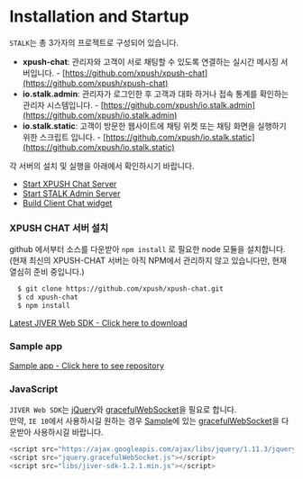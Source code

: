 Installation and Startup
======================
`STALK`는 총 3가자의 프로젝트로 구성되어 있습니다.
 * **xpush-chat**: 관리자와 고객이 서로 채팅할 수 있도록 연결하는 실시간 메시징 서버입니다. - [https://github.com/xpush/xpush-chat](https://github.com/xpush/xpush-chat)
 * **io.stalk.admin**: 관리자가 로그인한 후 고객과 대화 하거나 접속 통계를 확인하는 관리자 시스템입니다. - [https://github.com/xpush/io.stalk.admin](https://github.com/xpush/io.stalk.admin)
 * **io.stalk.static**: 고객이 방문한 웹사이트에 채팅 위켓 또는 채팅 화면을 실행하기 위한 스크립트 입니다. - [https://github.com/xpush/io.stalk.static](https://github.com/xpush/io.stalk.static)

각 서버의 설치 및 실행을 아래에서 확인하시기 바랍니다.
 * [Start XPUSH Chat Server](install_xpush_chat.md)
 * [Start STALK Admin Server](install_stalk_admin.md)
 * [Build Client Chat widget](install_stalk_static.md)

### XPUSH CHAT 서버 설치
github 에서부터 소스를 다운받아 `npm install` 로 필요한 node 모듈을 설치합니다. (현재 최신의 XPUSH-CHAT 서버는 아직 NPM에서 관리하지 않고 있습니다만, 현재 열심히 준비 중입니다.)
``` bash
  $ git clone https://github.com/xpush/xpush-chat.git
  $ cd xpush-chat
  $ npm install
```


<a class="jiver-btn jiver-btn--green" href="https://github.com/smilefam/jiver-sample/tree/master/JiverWebSample/static/libs" target="_blank">Latest JIVER Web SDK - Click here to download</a>

### Sample app
<a class="jiver-btn jiver-btn--green" href="https://github.com/smilefam/jiver-sample" target="_blank">Sample app - Click here to see repository</a>


### JavaScript
`JIVER Web SDK`는 [jQuery](https://jquery.com/)와 [gracefulWebSocket](https://github.com/ffdead/jquery-graceful-websocket)을 필요로 합니다.  
만약, `IE 10`에서 사용하시길 원하는 경우 [Sample](https://github.com/smilefam/jiver-sample/tree/master/JiverWebSample/static/js)에 있는 [gracefulWebSocket](https://github.com/smilefam/jiver-sample/blob/master/JiverWebSample/static/js/jquery.gracefulWebSocket.js)을 다운받아 사용하시길 바랍니다.  

```javascript
<script src="https://ajax.googleapis.com/ajax/libs/jquery/1.11.3/jquery.min.js"></script>
<script src="jquery.gracefulWebSocket.js"></script>
<script src="libs/jiver-sdk-1.2.1.min.js"></script>
```
